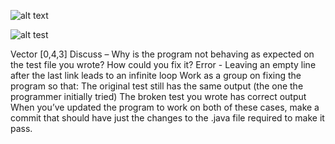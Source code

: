 ![alt text](CSE15L.jpg)

![alt test](another_cse_image.jpg)


Vector [0,4,3]
Discuss – Why is the program not behaving as expected on the test file you wrote? How could you fix it?
Error - Leaving an empty line after the last link leads to an infinite loop
Work as a group on fixing the program so that:
The original test still has the same output (the one the programmer initially tried)
The broken test you wrote has correct output
When you’ve updated the program to work on both of these cases, make a commit that should have just the changes to the .java file required to make it pass.

